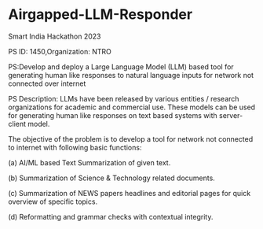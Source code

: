 # Airgapped-LLM-Responder
Smart India Hackathon 2023 

PS ID: 1450,Organization: NTRO 

PS:Develop and deploy a Large Language Model (LLM) based tool for generating human like responses to natural language inputs for network not connected over internet

PS Description: 
LLMs have been released by various entities / research organizations for academic and commercial use. These models can be used for generating human like responses on text based systems with server-client model. 

The objective of the problem is to develop a tool for network not connected to internet with following basic functions: 

(a) AI/ML based Text Summarization of given text. 

(b) Summarization of Science & Technology related documents. 

(c) Summarization of NEWS papers headlines and editorial pages for quick overview of specific topics. 

(d) Reformatting and grammar checks with contextual integrity. 
